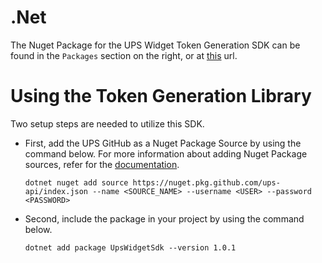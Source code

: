 # .Net

The Nuget Package for the UPS Widget Token Generation SDK can be found in the `Packages` section on the right, or at [this](https://github.com/UPS-API/Widgets-SDK/pkgs/nuget/UpsWidgetSdk) url.

# Using the Token Generation Library

Two setup steps are needed to utilize this SDK.
- First, add the UPS GitHub as a Nuget Package Source by using the command below. For more information about adding Nuget Package sources, refer for the [documentation](https://learn.microsoft.com/en-us/dotnet/core/tools/dotnet-nuget-add-source).
  
  `dotnet nuget add source https://nuget.pkg.github.com/ups-api/index.json --name <SOURCE_NAME> --username <USER>
    --password <PASSWORD>`
- Second, include the package in your project by using the command below.

  `dotnet add package UpsWidgetSdk --version 1.0.1`


